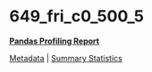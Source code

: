 # 649_fri_c0_500_5

[**Pandas Profiling Report**](https://epistasislab.github.io/pmlb/profile/649_fri_c0_500_5.html)

[Metadata](metadata.yaml) | [Summary Statistics](summary_stats.tsv)

